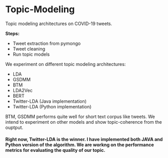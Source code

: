 # Topic-Modeling
Topic modeling architectures on COVID-19 tweets.

<b>Steps:</b>
<ul>
<li>Tweet extraction from pymongo</li>
<li>Tweet cleaning</li>
<li>Run topic models</li>
</ul>

We experiment on different topic modeling architectures:

<ul>
<li>LDA</li>
<li>GSDMM</li>
<li>BTM</li>
<li>LDA2Vec</li>
<li>BERT</li>
<li>Twitter-LDA (Java implementation)</li>
<li>Twitter-LDA (Python implementation)</li>
</ul>

BTM, GSDMM performs quite well for short text corpus like tweets. We intend to experiment on other models and show topic-coherence from the ouptput. 

#### Right now, Twitter-LDA is the winner. I have implemented both JAVA and Python version of the algorithm. We are workng on the performance metrics for evaluating the quality of our topic.
